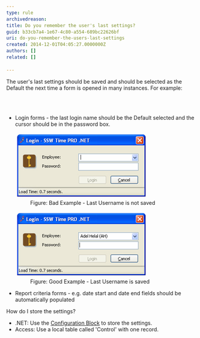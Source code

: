 ```yaml
---
type: rule
archivedreason: 
title: Do you remember the user's last settings?
guid: b33cb7a4-1e67-4c80-a554-689bc22626bf
uri: do-you-remember-the-users-last-settings
created: 2014-12-01T04:05:27.0000000Z
authors: []
related: []

---
```



<p>The user's last settings should be saved and should be selected as the Default the
                    next time a form is opened in many instances. For example:</p>
<br><excerpt class='endintro'></excerpt><br>
<ul><li>Login forms - the last login name should be the Default selected and the cursor should be in the password box. 
      <dl class="badImage"><dt> 
            <img border="0" alt="SSW Time PRO .NET - Login" src="../../assets/BadFormLogin.jpg" style="margin:5px;width:342px;" />
         </dt><dd> Figure: Bad Example - Last Username is not saved</dd></dl><dl class="goodImage"><dt> 
            <img border="0" alt="SSW Time PRO .NET - Login" src="../../assets/GoodFormLogin.jpg" style="margin:5px;width:342px;" />
         </dt><dd> Figure: Good Example - Last Username is saved</dd></dl></li><li>Report criteria forms - e.g. date start and date end fields should be automatically populated</li></ul><p> How do I store the settings? </p><ul><li>.NET: Use the 
      <a href="/do-you-use-configuration-management-application-block"> Configuration Block</a> to store the settings.</li><li>Access: Use a local table called 'Control' with one record.</li></ul>


